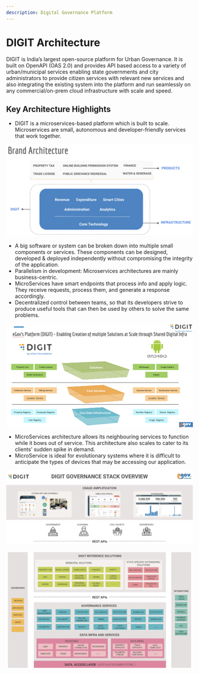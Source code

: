 ```yaml
---
description: Digital Governance Platform
---
```


# DIGIT Architecture

DIGIT is India’s largest open-source platform for Urban Governance. It is built on OpenAPI \(OAS 2.0\) and provides API based access to a variety of urban/municipal services enabling state governments and city administrators to provide citizen services with relevant new services and also integrating the existing system into the platform and run seamlessly on any commercial/on-prem cloud infrastructure with scale and speed.

## Key Architecture Highlights <a id="Key-Architecture-Highlights"></a>

* DIGIT is a microservices-based platform which is built to scale. Microservices are small, autonomous and developer-friendly services that work together.

![](.gitbook/assets/image%20%2816%29%20%285%29.png)

* A big software or system can be broken down into multiple small components or services. These components can be designed, developed & deployed independently without compromising the integrity of the application.
* Parallelism in development: Microservices architectures are mainly business-centric.
* MicroServices have smart endpoints that process info and apply logic. They receive requests, process them, and generate a response accordingly.
* Decentralized control between teams, so that its developers strive to produce useful tools that can then be used by others to solve the same problems.

![](.gitbook/assets/image%20%2828%29%20%281%29.png)

* MicroServices architecture allows its neighbouring services to function while it bows out of service. This architecture also scales to cater to its clients’ sudden spike in demand.
* MicroService is ideal for evolutionary systems where it is difficult to anticipate the types of devices that may be accessing our application.

![](.gitbook/assets/image%20%2836%29.png)

![](.gitbook/assets/image%20%2813%29.png)

